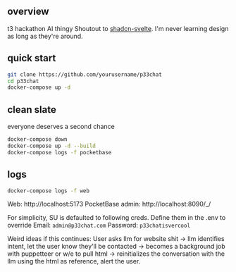 ## overview

t3 hackathon AI thingy
Shoutout to [shadcn-svelte](https://github.com/huntabyte/shadcn-svelte). I'm never learning design as long as they're around.

## quick start

```bash
git clone https://github.com/yourusername/p33chat
cd p33chat
docker-compose up -d
```

## clean slate

everyone deserves a second chance

```bash
docker-compose down
docker-compose up -d --build
docker-compose logs -f pocketbase
```

## logs

```bash
docker-compose logs -f web
```

Web: http://localhost:5173
PocketBase admin: http://localhost:8090/\_/

For simplicity, SU is defaulted to following creds. Define them in the .env to override
Email: `admin@p33chat.com`
Password: `p33chatisvercool`

Weird ideas if this continues:
User asks llm for website shit -> llm identifies intent, let the user know they'll be contacted -> becomes a background job with puppetteer or w/e to pull html -> reinitializes the conversation with the llm using the html as reference, alert the user.
